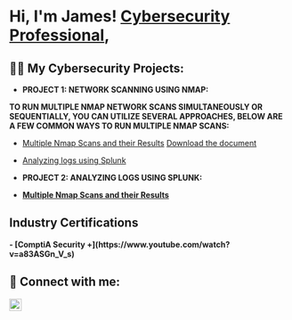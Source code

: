 <h1>Hi, I'm James! <a href="https://www.linkedin.com/in/james-munyabugingo/">Cybersecurity Professional</a>,

<h2>👨‍💻 My Cybersecurity Projects:</h2>

- <b> PROJECT 1: NETWORK SCANNING USING NMAP:
  
 TO RUN MULTIPLE NMAP NETWORK SCANS SIMULTANEOUSLY OR SEQUENTIALLY, YOU CAN UTILIZE SEVERAL APPROACHES, BELOW ARE A FEW COMMON WAYS TO RUN MULTIPLE NMAP SCANS:</b>

  - [ Multiple Nmap Scans and their Results](https://github.com/Jamescybertest/Jamescybertest/commit/ed80253a78e57661e89bc2e03d7647c7326b2c70)  [Download the document](document.pdf)

  - [Analyzing logs using Splunk](https://github.com/Jamescybertest/Algorithms-Practice)

- <b> PROJECT 2: ANALYZING LOGS USING SPLUNK:
 - [ Multiple Nmap Scans and their Results](https://github.com/Jamescybertest/Jamescybertest/commit/ed80253a78e57661e89bc2e03d7647c7326b2c70)
   
<h2> Industry Certifications </h2>
- [ComptiA Security +](https://www.youtube.com/watch?v=a83ASGn_V_s)

<h2> 🤳 Connect with me:</h2>

[<img align="left" alt="JoshMadakor | LinkedIn" width="22px" src="https://cdn.jsdelivr.net/npm/simple-icons@v3/icons/linkedin.svg" />][linkedin]

[youtube]: https://www.youtube.com/c/joshmadakor
[linkedin]: https://linkedin.com/in/james-munyabugingo

<!--
**joshmadakor1/joshmadakor1** is a ✨ _special_ ✨ repository because its `README.md` (this file) appears on your GitHub profile.


